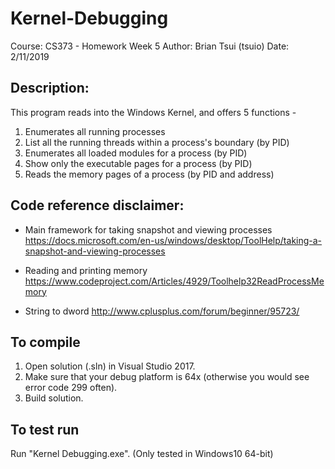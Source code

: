 # Kernel-Debugging

Course: CS373 - Homework Week 5
Author: Brian Tsui (tsuio)
Date: 2/11/2019

## Description: 
This program reads into the Windows Kernel, and offers 5 functions -
1. Enumerates all running processes
2. List all the running threads within a process's boundary (by PID)
3. Enumerates all loaded modules for a process (by PID)
4. Show only the executable pages for a process (by PID)
5. Reads the memory pages of a process (by PID and address)

## Code reference disclaimer:

*	Main framework for taking snapshot and viewing processes
https://docs.microsoft.com/en-us/windows/desktop/ToolHelp/taking-a-snapshot-and-viewing-processes

*	Reading and printing memory
https://www.codeproject.com/Articles/4929/Toolhelp32ReadProcessMemory	  	 

*	String to dword
http://www.cplusplus.com/forum/beginner/95723/

## To compile
1. Open solution (.sln) in Visual Studio 2017. 
2. Make sure that your debug platform is 64x (otherwise you would see error code 299 often).
3. Build solution.


## To test run
Run "Kernel Debugging.exe".
(Only tested in Windows10 64-bit)
